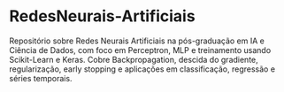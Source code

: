 # RedesNeurais-Artificiais
Repositório sobre Redes Neurais Artificiais na pós-graduação em IA e Ciência de Dados, com foco em Perceptron, MLP e treinamento usando Scikit-Learn e Keras. Cobre Backpropagation, descida do gradiente, regularização, early stopping e aplicações em classificação, regressão e séries temporais.
